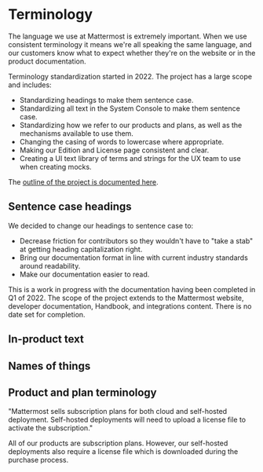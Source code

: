 # Terminology

The language we use at Mattermost is extremely important. When we use consistent terminology it means we're all speaking the same language, and our customers know what to expect whether they're on the website or in the product documentation.

Terminology standardization started in 2022. The project has a large scope and includes:

- Standardizing headings to make them sentence case.
- Standardizing all text in the System Console to make them sentence case.
- Standardizing how we refer to our products and plans, as well as the mechanisms available to use them.
- Changing the casing of words to lowercase where appropriate.
- Making our Edition and License page consistent and clear.
- Creating a UI text library of terms and strings for the UX team to use when creating mocks.

The [outline of the project is documented here](https://docs.google.com/document/d/1ImzS3UhCkFzMF2-6FNByw9W2r8Gvx1sudBA0FjazVH0/edit#heading=h.crjl4fz9pz1n).

## Sentence case headings

We decided to change our headings to sentence case to:

* Decrease friction for contributors so they wouldn't have to "take a stab" at getting heading capitalization right.
* Bring our documentation format in line with current industry standards around readability.
* Make our documentation easier to read.

This is a work in progress with the documentation having been completed in Q1 of 2022. The scope of the project extends to the Mattermost website, developer documentation, Handbook, and integrations content. There is no date set for completion.

## In-product text

## Names of things

## Product and plan terminology

"Mattermost sells subscription plans for both cloud and self-hosted deployment. Self-hosted deployments will need to upload a license file to activate the subscription."

All of our products are subscription plans. However, our self-hosted deployments also require a license file which is downloaded during the purchase process.

